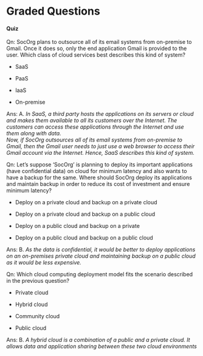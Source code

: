 # Graded Questions

#### Quiz

Qn: SocOrg plans to outsource all of its email systems from on-premise to Gmail. Once it does so, only the end application Gmail is provided to the user. Which class of cloud services best describes this kind of system?

- SaaS

- PaaS

- IaaS

- On-premise

Ans: A. *In SaaS, a third party hosts the applications on its servers or cloud and makes them available to all its customers over the Internet. The customers can access these applications through the Internet and use them along with data.  
Now, if SocOrg outsources all of its email systems from on-premise to Gmail, then the Gmail user needs to just use a web browser to access their Gmail account via the Internet. Hence, SaaS describes this kind of system.*

Qn: Let’s suppose ‘SocOrg’ is planning to deploy its important applications (have confidential data) on cloud for minimum latency and also wants to have a backup for the same. Where should SocOrg deploy its applications and maintain backup in order to reduce its cost of investment and ensure minimum latency?

- Deploy on a private cloud and backup on a private cloud

- Deploy on a private cloud and backup on a public cloud

- Deploy on a public cloud and backup on a private

- Deploy on a public cloud and backup on a public cloud

Ans: B. *As the data is confidential, it would be better to deploy applications on an on-premises private cloud and maintaining backup on a public cloud as it would be less expensive.*

Qn: Which cloud computing deployment model fits the scenario described in the previous question?

- Private cloud

- Hybrid cloud

- Community cloud

- Public cloud

Ans: B. *A hybrid cloud is a combination of a public and a private cloud. It allows data and application sharing between these two cloud environments*
